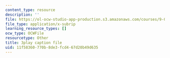 ```yaml
---
content_type: resource
description: ''
file: https://ol-ocw-studio-app-production.s3.amazonaws.com/courses/9-00sc-introduction-to-psychology-fall-2011/11f58360770b8de3fcd467d20b49d635_Qw4SkvZ03cc.srt
file_type: application/x-subrip
learning_resource_types: []
ocw_type: OCWFile
resourcetype: Other
title: 3play caption file
uid: 11f58360-770b-8de3-fcd4-67d20b49d635
---
```

